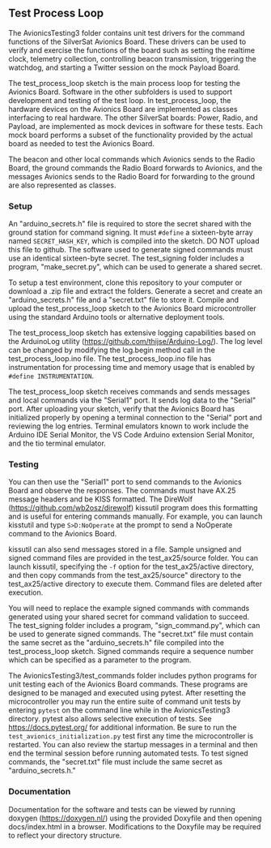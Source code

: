 ## Test Process Loop
The AvionicsTesting3 folder contains unit test drivers for the command functions of the SilverSat Avionics Board. These drivers can be used to verify and exercise the functions of the board such as setting the realtime clock, telemetry collection, controlling beacon transmission, triggering the watchdog, and starting a Twitter session on the mock Payload Board.

The test_process_loop sketch is the main process loop for testing the Avionics Board. Software in the other subfolders is used to support development and testing of the test loop. In test_process_loop, the hardware devices on the Avionics Board are implemented as classes interfacing to real hardware. The other SilverSat boards: Power, Radio, and Payload, are implemented as mock devices in software for these tests. Each mock board performs a subset of the functionality provided by the actual board as needed to test the Avionics Board.

The beacon and other local commands which Avionics sends to the Radio Board, the ground commands the Radio Board forwards to Avionics, and the messages Avionics sends to the Radio Board for forwarding to the ground are also represented as classes.

### Setup
An "arduino_secrets.h" file is required to store the secret shared with the ground station for command signing. It must ```#define``` a sixteen-byte array named ```SECRET_HASH_KEY```, which is compiled into the sketch. DO NOT upload this file to github. The software used to generate signed commands must use an identical sixteen-byte secret. The test_signing folder includes a program, "make_secret.py", which can be used to generate a shared secret. 

To setup a test environment, clone this repository to your computer or download a .zip file and extract the folders. Generate a secret and create an "arduino_secrets.h" file and a "secret.txt" file to store it. Compile and upload the test_process_loop sketch to the Avionics Board microcontroller using the standard Arduino tools or alternative deployment tools.

The test_process_loop sketch has extensive logging capabilities based on the ArduinoLog utility (https://github.com/thijse/Arduino-Log/). The log level can be changed by modifying the log.begin method call in the test_process_loop.ino file. The test_process_loop.ino file has instrumentation for processing time and memory usage that is enabled by ```#define INSTRUMENTATION```.

The test_process_loop sketch receives commands and sends messages and local commands via the "Serial1" port. It sends log data to the "Serial" port. After uploading your sketch, verify that the Avionics Board has initialized properly by opening a terminal connection to the "Serial" port and reviewing the log entries. Terminal emulators known to work include the Arduino IDE Serial Monitor, the VS Code Arduino extension Serial Monitor, and the tio terminal emulator. 

### Testing

You can then use the "Serial1" port to send commands to the Avionics Board and observe the responses. The commands must have AX.25 message headers and be KISS formatted. The DireWolf (https://github.com/wb2osz/direwolf) kissutil program does this formatting and is useful for entering commands manually. For example, you can launch kisstutil and type ```S>D:NoOperate``` at the prompt to send a NoOperate command to the Avionics Board. 

kissutil can also send messages stored in a file. Sample unsigned and signed command files are provided in the test_ax25/source folder. You can launch kissutil, specifying the ```-f``` option for the test_ax25/active directory, and then copy commands from the test_ax25/source" directory to the test_ax25/active directory to execute them. Command files are deleted after execution. 

You will need to replace the example signed commands with commands generated using your shared secret for command validation to succeed. The test_signing folder includes a program, "sign_command.py", which can be used to generate signed commands. The "secret.txt" file must contain the same secret as the "arduino_secrets.h" file compiled into the test_process_loop sketch. Signed commands require a sequence number which can be specified as a parameter to the program.

The AvionicsTesting3/test_commands folder includes python programs for unit testing each of the Avionics Board commands. These programs are designed to be managed and executed using pytest. After resetting the microcontroller you may run the entire suite of command unit tests by entering ```pytest``` on the command line while in the AvionicsTesting3 directory. pytest also allows selective execution of tests. See https://docs.pytest.org/ for additional information. Be sure to run the ```test_avionics_initialization.py``` test first any time the microcontroller is restarted. You can also review the startup messages in a terminal and then end the terminal session before running automated tests. To test signed commands, the "secret.txt" file must include the same secret as "arduino_secrets.h."

### Documentation

Documentation for the software and tests can be viewed by running doxygen (https://doxygen.nl/) using the provided Doxyfile and then opening docs/index.html in a browser. Modifications to the Doxyfile may be required to reflect your directory structure.

